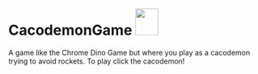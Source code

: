 # CacodemonGame <a href="https://jam3shug.github.io/CacodemonGame/"> <img src="https://i.ibb.co/2Z3Y8Pz/doom-cacodemon.png" width="45" height="53" class ="rotate270"/> </a>



A game like the Chrome Dino Game but where you play as a cacodemon trying to avoid rockets. To play click the cacodemon!
